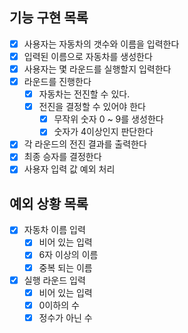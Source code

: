 ## 기능 구현 목록

- [x] 사용자는 자동차의 갯수와 이름을 입력한다
- [x] 입력된 이름으로 자동차를 생성한다
- [x] 사용자는 몇 라운드를 실행할지 입력한다
- [x] 라운드를 진행한다
  - [x] 자동차는 전진할 수 있다.
  - [x] 전진을 결정할 수 있어야 한다
    - [x] 무작위 숫자 0 ~ 9를 생성한다
    - [x] 숫자가 4이상인지 판단한다
- [x] 각 라운드의 전진 결과를 출력한다
- [x] 최종 승자를 결정한다
- [x] 사용자 입력 값 예외 처리

## 예외 상황 목록

- [x] 자동차 이름 입력
  - [x] 비어 있는 입력   
  - [x] 6자 이상의 이름  
  - [x] 중복 되는 이름   
- [x] 실행 라운드 입력
  - [x] 비어 있는 입력 
  - [x] 0이하의 수
  - [x] 정수가 아닌 수